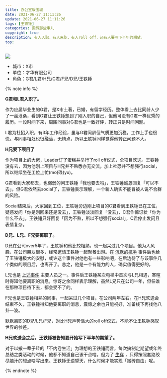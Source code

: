 ```yaml
---
title: 办公室版围城
date: 2021-06-27 11:11:26
update: 2021-06-27 11:11:26
tags: [王铁锤]
categories: 搬砖那些事儿
copyright: true
description: 有人入职，有人离职，有人roll off，还有人要写下半年的期望。
top:
---
```


<img src="https://i.loli.net/2021/06/27/M1hoGHtva469uDl.png" >

- 城市：X市
- 单位：才华有限公司
- 角色：G君/L君/H兄/C君/F兄/D兄/王铁锤

{% note info %}

**G君和L君入职了。**


作为应届毕业生的G君，是X市土著，已婚，有留学经历。整体看上去比同龄人少了一丝沧桑，看到G君让王铁锤想到了刚入职的自己，但他可没有G君一样优秀的履历。一段时间下来，周围同事对G君也是一致好评，转正只是时间问题。

L君为社招入职，有3年工作经验，虽与G君同龄但气质更加沉稳，工作上手也很快。与同事相处也很融洽，无槽点，所以王铁锤同样觉得他转正问题不大。

**H兄要下项目了**

作为项目上的大佬，Leader订了蛋糕并举行了roll off仪式，全项目欢送。王铁锤没有去，因为他刚上项目与H兄并不熟悉亦无交流，加上社恐并不想强行social，所以继续坐在工位上忙(mo)碌(yu)。

G君看到大家都去，也弱弱的问王铁锤「我也要去吗」，王铁锤诚恳回复「可以不去」，但G君依然去social了，王铁锤表示理解，一个新人确实不能冒被人说不合群的风险。

Social结束后，大家回到工位，王铁锤旁边刚上项目的C君看到王铁锤已在工位，疑惑发问「你是刚回来还是没去」，王铁锤淡淡回复「没去」，C君作惊讶状「你为什么不去」，王铁锤只好回复「因为不熟，所以不想强行social」，C君停止发问且表情复杂。

**D兄、L兄、F兄要离职了。**

D兄在公司over5年了，王铁锤和他比较相熟，也一起呆过几个项目。他为人风趣，在公司朋友很多，经常邀请王铁锤一起聚餐出游。在 [沉默的抗争](https://jmyblog.top/Silent-protest/) 事件后也给了王铁锤极大的安慰，或许这个事件对他也有一些影响吧，在后边待了与该事件几个类似的项目后，也离开了。总之，他是一个有能力的人，确实值得更好的。

L兄也是 [上述事件](https://jmyblog.top/Silent-protest/) 主要人员之一。事件后王铁锤某次电梯中首次与L兄相遇，寒暄时得知他要离职的消息，惊讶之余同样表示理解，虽然L兄只在公司一年，但任谁在那种项目待下去，都会受不了的。

F兄也是王铁锤相熟的同事，一起呆过几个项目，在公司两年左右。在H兄欢送会结束不久，王铁锤得知他要离职的消息，震惊之余也只能祝好，准备线下再找他八卦一波。

默默离职的D兄/L兄/F兄，对比H兄声势浩大的roll off仪式，不能不让王铁锤感叹世界的参差。

**H兄欢送会之后，王铁锤被告知要开始写下半年的期望了。**

对于以搬一辈子砖的「不内卷生活」为理想的王铁锤而言，每次搞制定期望或年终总结之类活动的时候，他都不知道自己该干点啥。但为了 [生存](https://jmyblog.top/WorkerStates/) ，只得按照套路绞尽脑汁的想点啥写出来。王铁锤无语望天，什么时候才能实现「搬砖自由」呢。

{% endnote %}





